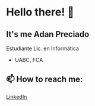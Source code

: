 # Hello there! 👋
## It's me Adan Preciado
Estudiante Lic. en Informática
- UABC, FCA

## 📫 How to reach me: 

[LinkedIn](https://www.linkedin.com/in/adanpm/)
&nbsp;

<!--
**AdanPM/AdanPM** is a ✨ _special_ ✨ repository because its `README.md` (this file) appears on your GitHub profile.

Here are some ideas to get you started:

- 🔭 I’m currently working on ...
- 🌱 I’m currently learning ...
- 👯 I’m looking to collaborate on ...
- 🤔 I’m looking for help with ...
- 💬 Ask me about ...
- 📫 How to reach me: ...
- 😄 Pronouns: ...
- ⚡ Fun fact: ...
-->
